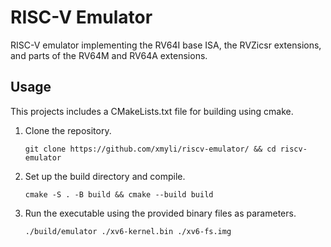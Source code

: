 # RISC-V Emulator

RISC-V emulator implementing the RV64I base ISA, the RVZicsr extensions, and parts of the RV64M and RV64A extensions.

## Usage

This projects includes a CMakeLists.txt file for building using cmake.

1. Clone the repository.
   ```
   git clone https://github.com/xmyli/riscv-emulator/ && cd riscv-emulator
   ```
2. Set up the build directory and compile.
   ```
   cmake -S . -B build && cmake --build build
   ```
3. Run the executable using the provided binary files as parameters.
   ```
   ./build/emulator ./xv6-kernel.bin ./xv6-fs.img
   ```
